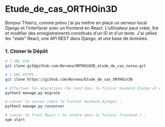 # Etude_de_cas_ORTHOin3D
Bonjour Thierry,
comme prévu j'ai pu mettre en place un serveur local Django et l'interfacer avec un frontend en React. L'utilisateur peut créer, lire et modifier des enregistrements constitués d'un ID et d'un texte. J'ai utilisé les "state" React, une API REST dans Django, et une base de données.

### **1. Cloner le Dépôt**

```bash
# l'URL SSH :
git clone git@github.com:Noreea/ORTHOiN3D_etude_de_cas_norea.git

# l'URL HTTPS :
git clone https://github.com/Noreea/Etude_de_cas_ORTHOin3D

# Effectuer les migrations (Se rend dans le fichier backend_django et effectuer) : 
python3 manage.py migrate

# Lancer le server (dans le fichier backend_django) :
python3 manage.py runserver

# Lancer le front React ( Se rendre dans le fichier frontend ) :
npm start

